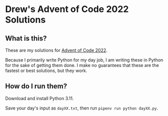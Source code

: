 # Drew's Advent of Code 2022 Solutions

## What is this?

These are my solutions for [Advent of Code 2022](https://adventofcode.com/202).

Because I primarily write Python for my day job, I am writing these in Python
for the sake of getting them done. I make no guarantees that these are the
fastest or best solutions, but they work.

## How do I run them?

Download and install Python 3.11.

Save your day's input as `dayXX.txt`, then run `pipenv run python dayXX.py`.
